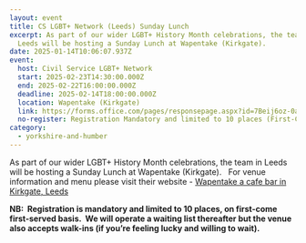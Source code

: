 ```yaml
---
layout: event
title: CS LGBT+ Network (Leeds) Sunday Lunch
excerpt: As part of our wider LGBT+ History Month celebrations, the team in
  Leeds will be hosting a Sunday Lunch at Wapentake (Kirkgate).
date: 2025-01-14T10:06:07.937Z
event:
  host: Civil Service LGBT+ Network
  start: 2025-02-23T14:30:00.000Z
  end: 2025-02-22T16:00:00.000Z
  deadline: 2025-02-14T18:00:00.000Z
  location: Wapentake (Kirkgate)
  link: https://forms.office.com/pages/responsepage.aspx?id=7Beij6oz-0atlt_mgAa7hnDdKm9LKcZAoDpBrpWjtg9UQ1MxTzRTVlBHU1FLSUpHOU84R1Y5NzdXMi4u&route=shorturl
  no-register: Registration Mandatory and limited to 10 places (First-Come, First Served)
category:
  - yorkshire-and-humber
---
```

As part of our wider LGBT+ History Month celebrations, the team in Leeds will be hosting a Sunday Lunch at Wapentake (Kirkgate).   For venue information and menu please visit their website - [Wapentake a cafe bar in Kirkgate, Leeds](http://www.wapentakeleeds.co.uk/)

**NB:  Registration is mandatory and limited to 10 places, on first-come first-served basis.  We will operate a waiting list thereafter but the venue also accepts walk-ins (if you’re feeling lucky and willing to wait).**